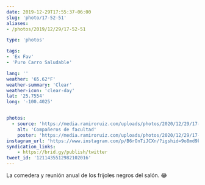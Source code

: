 ```yaml
---
date: 2019-12-29T17:55:37-06:00
slug: 'photo/17-52-51'
aliases:
- /photos/2019/12/29/17-52-51

type: 'photos'

tags:
- 'Ex Fav'
- 'Puro Carro Saludable'

lang: ''
weather: '65.62°F'
weather-summary: 'Clear'
weather-icon: 'clear-day'
lat: '25.7554'
long: '-100.4025'


photos:
  - source: 'https://media.ramiroruiz.com/uploads/photos/2020/12/29/17-52-51/compa%C3%B1eros-de-facultad.jpg'
    alt: 'Compañeros de facultad'
    poster: 'https://media.ramiroruiz.com/uploads/photos/2020/12/29/17-52-51/poster.'
instagram_url: 'https://www.instagram.com/p/B6rOnTiJCXn/?igshid=9o8md9kvxcmm'
syndication_links:
    - https://brid.gy/publish/twitter
tweet_id: '1211435512982102016'
---
```

La comedera y reunión anual de los frijoles negros del salón. 😂

 